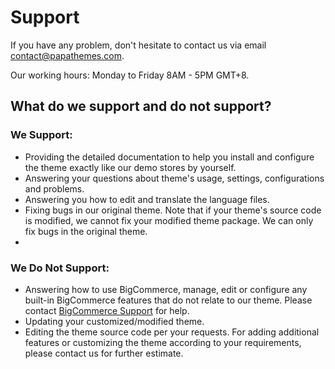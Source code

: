 # Support

If you have any problem, don't hesitate to contact us via email <contact@papathemes.com>.

Our working hours: Monday to Friday 8AM - 5PM GMT+8.

## What do we support and do not support?

### We Support:

- Providing the detailed documentation to help you install and configure the theme exactly like our demo stores by yourself.
- Answering your questions about theme's usage, settings, configurations and problems.
- Answering you how to edit and translate the language files.
- Fixing bugs in our original theme. Note that if your theme's source code is modified, we cannot fix your modified theme package. We can only fix bugs in the original theme.
-
### We Do Not Support:

- Answering how to use BigCommerce, manage, edit or configure any built-in BigCommerce features that do not relate to our theme. Please contact [BigCommerce Support](https://support.bigcommerce.com/) for help.
- Updating your customized/modified theme.
- Editing the theme source code per your requests. For adding additional features or customizing the theme according to your requirements, please contact us for further estimate.
